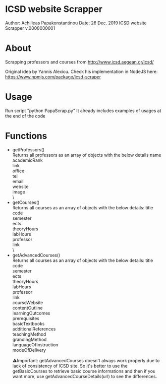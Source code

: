 # ICSD website Scrapper
Author: Achilleas Papakonstantinou
Date: 26 Dec. 2019
ICSD website Scrapper v.0000000001

# About
Scrapping professors and courses from http://www.icsd.aegean.gr/icsd/

Original idea by Yannis Alexiou. 
Check his implementation in NodeJS here: https://www.npmjs.com/package/icsd-scraper

# Usage
Run script "python PapaScrap.py"
It already includes examples of usages at the end of the code

# Functions
* getProfessors()\
Returns all professors as an array of objects with the below details
name\
academicRank\
link\
office\
tel\
email\
website\
image\
\
* getCourses()\
Returns all courses as an array of objects with the below details:
title\
code\
semester\
ects\
theoryHours\
labHours\
professor\
link\
\
* getAdvancedCourses()\
Returns all courses as an array of objects with the below details:
title\
code\
semester\
ects\
theoryHours\
labHours\
professor\
link\
courseWebsite\
contentOutline\
learningOutcomes\
prerequisites\
basicTextbooks\
additionalReferences\
teachingMethod\
grandingMethod\
languageOfInstruction\
modeOfDelivery\
\
⚠️Ιmportant: getAdvancedCourses doesn't always work properly due to lack of consistency of ICSD site. So it's better to use the getBasicCourses to retrieve basic course informations and then if you want more, use getAdvancedCourseDetails(url) to see the differences.
